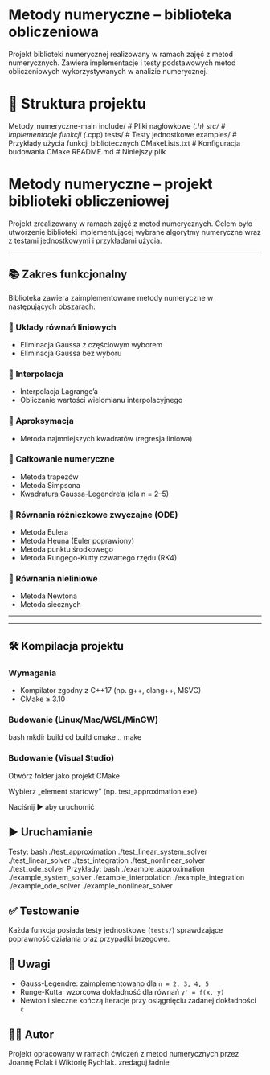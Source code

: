 # Metody numeryczne – biblioteka obliczeniowa

Projekt biblioteki numerycznej realizowany w ramach zajęć z metod numerycznych. Zawiera implementacje i testy podstawowych metod obliczeniowych wykorzystywanych w analizie numerycznej.

# 📁 Struktura projektu

Metody_numeryczne-main
include/               # Pliki nagłówkowe (*.h)
src/                   # Implementacje funkcji (*.cpp)
tests/                 # Testy jednostkowe
examples/              # Przykłady użycia funkcji bibliotecznych
CMakeLists.txt         # Konfiguracja budowania CMake
README.md              # Niniejszy plik


# Metody numeryczne – projekt biblioteki obliczeniowej

Projekt zrealizowany w ramach zajęć z metod numerycznych. Celem było utworzenie biblioteki implementującej wybrane algorytmy numeryczne wraz z testami jednostkowymi i przykładami użycia.

---

## 📚 Zakres funkcjonalny

Biblioteka zawiera zaimplementowane metody numeryczne w następujących obszarach:

### 🔷 Układy równań liniowych
- Eliminacja Gaussa z częściowym wyborem
- Eliminacja Gaussa bez wyboru

### 🔷 Interpolacja
- Interpolacja Lagrange’a
- Obliczanie wartości wielomianu interpolacyjnego

### 🔷 Aproksymacja
- Metoda najmniejszych kwadratów (regresja liniowa)

### 🔷 Całkowanie numeryczne
- Metoda trapezów
- Metoda Simpsona
- Kwadratura Gaussa-Legendre’a (dla n = 2–5)

### 🔷 Równania różniczkowe zwyczajne (ODE)
- Metoda Eulera
- Metoda Heuna (Euler poprawiony)
- Metoda punktu środkowego
- Metoda Rungego-Kutty czwartego rzędu (RK4)

### 🔷 Równania nieliniowe
- Metoda Newtona
- Metoda siecznych

---




---

## 🛠️ Kompilacja projektu

### Wymagania
- Kompilator zgodny z C++17 (np. g++, clang++, MSVC)
- CMake ≥ 3.10

### Budowanie (Linux/Mac/WSL/MinGW)
bash
mkdir build
cd build
cmake ..
make

### Budowanie (Visual Studio)
Otwórz folder jako projekt CMake

Wybierz „element startowy” (np. test_approximation.exe)

Naciśnij ▶ aby uruchomić

## ▶️ Uruchamianie

Testy:
bash
./test_approximation
./test_linear_system_solver
./test_linear_solver
./test_integration
./test_nonlinear_solver
./test_ode_solver
Przykłady:
bash
./example_approximation
./example_system_solver
./example_interpolation
./example_integration
./example_ode_solver
./example_nonlinear_solver
## ✅ Testowanie

Każda funkcja posiada testy jednostkowe (`tests/`) sprawdzające poprawność działania oraz przypadki brzegowe.

## 📌 Uwagi

- Gauss-Legendre: zaimplementowano dla `n = 2, 3, 4, 5`
- Runge-Kutta: wzorcowa dokładność dla równań `y' = f(x, y)`
- Newton i sieczne kończą iteracje przy osiągnięciu zadanej dokładności `ε`

## 👨‍💻 Autor

Projekt opracowany w ramach ćwiczeń z metod numerycznych przez Joannę Polak i Wiktorię Rychlak.  zredaguj ładnie


